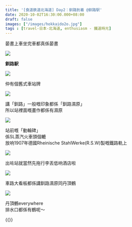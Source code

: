 ```yaml
---
title: '[食道鉄道北海道] Day2：釧路到着 @釧路駅'
date: 2020-10-02T16:30:00.000+08:00
draft: false
images: ["/images/hokkaido2o.jpg"]
tags : [travel-日本-北海道, enthusiasm - 鐵道時光]
---
```


晏晝上車坐完車都真係晏晝

![](/images/hokkaido2o1.jpg)

**釧路駅**

![](/images/hokkaido2o2.jpg)

仲有個舊式車站牌

![](/images/hokkaido2o3.jpg)

講「釧路」一般嘅印象都係「釧路濕原」  
所以站裡面嘅畫作都係有濕原  

![](/images/hokkaido2o.jpg)

站前嘅「動輪碑」  
係SL蒸汽火車頭個轆  
放响1907年德國Rheinische StahlWerke(R.S.W)製嘅鐵路軌上

![](/images/hokkaido2o4.jpg)

出咗站就當然先拖行李丟低响酒店啦  

![](/images/hokkaido2o5.jpg)

車路大看板都係講釧路濕原同丹頂鶴

![](/images/hokkaido2o6.jpg)

丹頂鶴everywhere  
排水口都係有鶴呢～  
  
  
  
{{<hokkaido>}}
